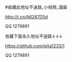 #收藏此地址不迷路_小视频_漫画
 
http://t.cn/A6287D5d

QQ 1279891

收藏下面永久地址不迷路↓↓↓

https://github.com/qijia1233/1

QQ 1279891




